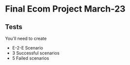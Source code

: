 # Final Ecom Project March-23

## Tests

You'll need to create

- E-2-E Scenario
- 3 Successful scenarios
- 5 Failed scenarios